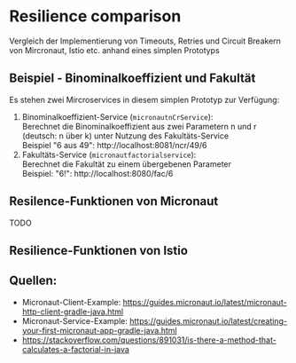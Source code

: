 # Resilience comparison

Vergleich der Implementierung von Timeouts, Retries und Circuit Breakern von Mircronaut, Istio etc. anhand eines simplen Prototyps

## Beispiel - Binominalkoeffizient und Fakultät

Es stehen zwei Mircroservices in diesem simplen Prototyp zur Verfügung:

1. Binominalkoeffizient-Service (`micronautnCrService`):   
Berechnet die Binominalkoeffizient aus zwei Parametern n und r (deutsch: n über k) unter Nutzung des Fakultäts-Service  
Beispiel "6 aus 49": http://localhost:8081/ncr/49/6
2. Fakultäts-Service (`micronautfactorialservice`):   
Berechnet die Fakultät zu einem übergebenen Parameter  
Beispiel: "6!": http://localhost:8080/fac/6


## Resilence-Funktionen von Micronaut
TODO


## Resilience-Funktionen von Istio

## Quellen:
- Micronaut-Client-Example: https://guides.micronaut.io/latest/micronaut-http-client-gradle-java.html
- Micronaut-Service-Example: https://guides.micronaut.io/latest/creating-your-first-micronaut-app-gradle-java.html
- https://stackoverflow.com/questions/891031/is-there-a-method-that-calculates-a-factorial-in-java



